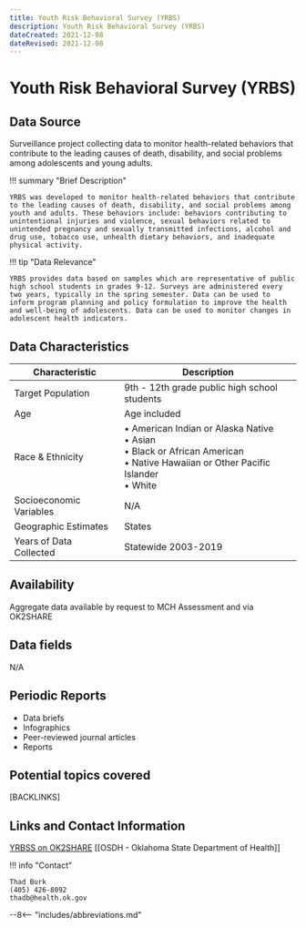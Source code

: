 ```yaml
---
title: Youth Risk Behavioral Survey (YRBS)
description: Youth Risk Behavioral Survey (YRBS)
dateCreated: 2021-12-08
dateRevised: 2021-12-08
---
```

# Youth Risk Behavioral Survey (YRBS)

## Data Source
Surveillance project collecting data to monitor health-related behaviors that contribute to the leading causes of death, disability, and social problems among adolescents and young adults.

!!! summary "Brief Description"

    YRBS was developed to monitor health-related behaviors that contribute to the leading causes of death, disability, and social problems among youth and adults. These behaviors include: behaviors contributing to unintentional injuries and violence, sexual behaviors related to unintended pregnancy and sexually transmitted infections, alcohol and drug use, tobacco use, unhealth dietary behaviors, and inadequate physical activity.

!!! tip "Data Relevance"

    YRBS provides data based on samples which are representative of public high school students in grades 9-12. Surveys are administered every two years, typically in the spring semester. Data can be used to inform program planning and policy formulation to improve the health and well-being of adolescents. Data can be used to monitor changes in adolescent health indicators.

## Data Characteristics
| Characteristic          | Description                                                                                                                                |
|-------------------------|--------------------------------------------------------------------------------------------------------------------------------------------|
| Target Population       | 9th - 12th grade public high school students                                                                                               |
| Age                     | Age included                                                                                                                               |
| Race & Ethnicity        | • American Indian or Alaska Native<br/>• Asian<br/>• Black or African American<br/>• Native Hawaiian or Other Pacific Islander<br/>• White |
| Socioeconomic Variables | N/A                                                                                                                                        |
| Geographic Estimates    | States                                                                                                                                     |
| Years of Data Collected | Statewide 2003-2019                                                                                                                        |

## Availability
Aggregate data available by request to MCH Assessment and via OK2SHARE

## Data fields 
N/A

## Periodic Reports
- Data briefs
- Infographics
- Peer-reviewed journal articles
- Reports

## Potential topics covered
[BACKLINKS]

## Links and Contact Information
[YRBSS on OK2SHARE](https://www.health.state.ok.us/stats/Health_Surveys/YRBSS/index.shtml)
[[OSDH - Oklahoma State Department of Health]]

!!! info "Contact"

    Thad Burk
    (405) 426-8092
    thadb@health.ok.gov


--8<-- "includes/abbreviations.md"